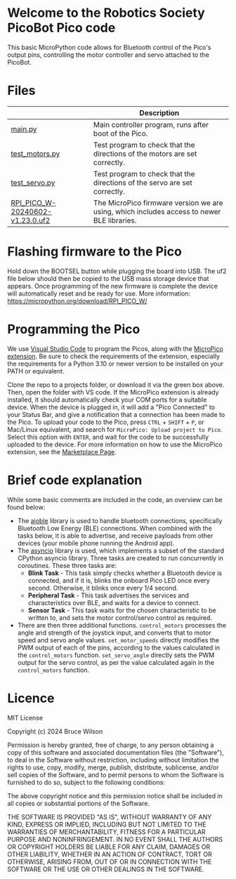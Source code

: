 # Welcome to the Robotics Society PicoBot Pico code

This basic MicroPython code allows for Bluetooth control of the Pico's output pins, controlling the motor controller and servo attached to the PicoBot. 


# Files

|                |Description										|
|----------------|-------------------------------|
|[main.py](https://github.com/hw-robsoc/picobot/blob/main/main.py "main.py")		|Main controller program, runs after boot of the Pico.|
|[test_motors.py](https://github.com/hw-robsoc/picobot/blob/main/test_motors.py "test_motors.py")|Test program to check that the directions of the motors are set correctly. |
|[test_servo.py](https://github.com/hw-robsoc/picobot/blob/main/test_servo.py "test_servo.py")|Test program to check that the directions of the servo are set correctly.|
|[RPI_PICO_W-20240602-v1.23.0.uf2](https://github.com/hw-robsoc/picobot/blob/main/RPI_PICO_W-20240602-v1.23.0.uf2 "RPI_PICO_W-20240602-v1.23.0.uf2")|The MicroPico firmware version we are using, which includes access to newer BLE libraries.|

# Flashing firmware to the Pico
Hold down the BOOTSEL button while plugging the board into USB. The uf2 file below should then be copied to the USB mass storage device that appears. Once programming of the new firmware is complete the device will automatically reset and be ready for use.
More information: https://micropython.org/download/RPI_PICO_W/

# Programming the Pico
We use [Visual Studio Code](https://code.visualstudio.com/) to program the Picos, along with the [MicroPico extension](https://marketplace.visualstudio.com/items?itemName=paulober.pico-w-go). Be sure to check the requirements of the extension, especially the requirements for a Python 3.10 or newer version to be installed on your PATH or equivalent.

Clone the repo to a projects folder, or download it via the green box above. Then, open the folder with VS code. If the MicroPico extension is already installed, it should automatically check your COM ports for a suitable device. When the device is plugged in, it will add a "Pico Connected" to your Status Bar, and give a notification that a connection has been made to the Pico. To upload your code to the Pico, press `CTRL` + `SHIFT` + `P`, or Mac/Linux equivalent, and search for `MicroPico: Upload project to Pico`. Select this option with `ENTER`, and wait for the code to be successfully uploaded to the device. 
For more information on how to use the MicroPico extension, see the [Marketplace Page](https://marketplace.visualstudio.com/items?itemName=paulober.pico-w-go).

# Brief code explanation
While some basic comments are included in the code, an overview can be found below:

- The [aioble](https://github.com/micropython/micropython-lib/blob/master/micropython/bluetooth/aioble/README.md) library is used to handle bluetooth connections, specifically Bluetooth Low Energy (BLE) connections. When combined with the tasks below, it is able to advertise, and receive payloads from other devices (your mobile phone running the Android app).
- The [asyncio](https://docs.micropython.org/en/latest/library/asyncio.html) library is used, which implements a subset of the standard CPython asyncio library. Three tasks are created to run concurrently in coroutines. These three tasks are:
	- **Blink Task** - This task simply checks whether a Bluetooth device is connected, and if it is, blinks the onboard Pico LED once every second. Otherwise, it blinks once every 1/4 second.
	- **Peripheral Task** - This task advertises the services and characteristics over BLE, and waits for a device to connect.
	- **Sensor Task** - This task waits for the chosen characteristic to be written to, and sets the motor control/servo control as required.
- There are then three additional functions.  `control_motors` processes the angle and strength of the joystick input, and converts that to motor speed and servo angle values. `set_motor_speeds` directly modifies the PWM output of each of the pins, according to the values calculated in the `control_motors` function. `set_servo_angle` directly sets the PWM output for the servo control, as per the value calculated again in the `control_motors` function.

# Licence

MIT License

Copyright (c) 2024 Bruce Wilson

Permission is hereby granted, free of charge, to any person obtaining a copy
of this software and associated documentation files (the "Software"), to deal
in the Software without restriction, including without limitation the rights
to use, copy, modify, merge, publish, distribute, sublicense, and/or sell
copies of the Software, and to permit persons to whom the Software is
furnished to do so, subject to the following conditions:

The above copyright notice and this permission notice shall be included in all
copies or substantial portions of the Software.

THE SOFTWARE IS PROVIDED "AS IS", WITHOUT WARRANTY OF ANY KIND, EXPRESS OR
IMPLIED, INCLUDING BUT NOT LIMITED TO THE WARRANTIES OF MERCHANTABILITY,
FITNESS FOR A PARTICULAR PURPOSE AND NONINFRINGEMENT. IN NO EVENT SHALL THE
AUTHORS OR COPYRIGHT HOLDERS BE LIABLE FOR ANY CLAIM, DAMAGES OR OTHER
LIABILITY, WHETHER IN AN ACTION OF CONTRACT, TORT OR OTHERWISE, ARISING FROM,
OUT OF OR IN CONNECTION WITH THE SOFTWARE OR THE USE OR OTHER DEALINGS IN THE
SOFTWARE.
